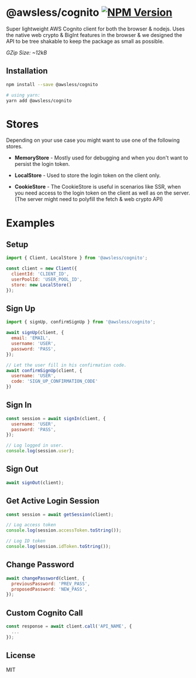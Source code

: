 # @awsless/cognito [![NPM Version](https://img.shields.io/npm/v/@awsless/cognito.svg)](https://www.npmjs.com/package/@awsless/cognito)

Super lightweight AWS Cognito client for both the browser & nodejs. Uses the native web crypto & BigInt features in the browser & we designed the API to be tree shakable to keep the package as small as possible.

_GZip Size: ~12kB_

## Installation

```sh
npm install --save @awsless/cognito

# using yarn:
yarn add @awsless/cognito
```

# Stores

Depending on your use case you might want to use one of the following stores.

- __MemoryStore__ - Mostly used for debugging and when you don't want to persist the login token.

- __LocalStore__ - Used to store the login token on the client only.

- __CookieStore__ - The CookieStore is useful in scenarios like SSR, when you need access to the login token on the client as well as on the server. (The server might need to polyfill the fetch & web crypto API)

# Examples

## Setup

```js
import { Client, LocalStore } from '@awsless/cognito';

const client = new Client({
  clientId: 'CLIENT_ID',
  userPoolId: 'USER_POOL_ID',
  store: new LocalStore()
});
```

## Sign Up

```js
import { signUp, confirmSignUp } from '@awsless/cognito';

await signUp(client, {
  email: 'EMAIL',
  username: 'USER',
  password: 'PASS',
});

// Let the user fill in his confirmation code.
await confirmSignUp(client, {
  username: 'USER',
  code: 'SIGN_UP_CONFIRMATION_CODE'
})
```

## Sign In

```js
const session = await signIn(client, {
  username: 'USER',
  password: 'PASS',
});

// Log logged in user.
console.log(session.user);
```

## Sign Out

```js
await signOut(client);
```

## Get Active Login Session

```js
const session = await getSession(client);

// Log access token
console.log(session.accessToken.toString());

// Log ID token
console.log(session.idToken.toString());
```

## Change Password

```js
await changePassword(client, {
  previousPassword: 'PREV_PASS',
  proposedPassword: 'NEW_PASS',
});
```

## Custom Cognito Call

```js
const response = await client.call('API_NAME', {
  ...
});
```

## License

MIT
